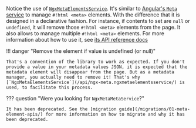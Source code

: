 Notice the use of [`NgxMetaElementsService`](/api/ngx-meta.ngxmetaelementsservice/). It's similar to [Angular's `Meta` service](https://angular.dev/api/platform-browser/Meta) to manage `#!html <meta>` elements. With the difference that it is designed in a declarative fashion. For instance, if contents to set are `null` or `undefined`, it will remove those `#!html <meta>` elements from the page. It also allows to manage multiple `#!html <meta>` elements. For more information about how to use it, see [its API reference docs](/api/ngx-meta.ngxmetaelementsservice.set/)

!!! danger "Remove the element if value is undefined (or null)"

    That's a convention of the library to work as expected. If you don't provide a value in your metadata values JSON, it is expected that the metadata element will disappear from the page. But as a metadata manager, you actually need to remove it! That's why [`NgxMetaElementsService`](/api/ngx-meta.ngxmetaelementsservice/) is used, to facilitate this process.

??? question "Were you looking for `NgxMetaMetaService`?"

    It has been deprecated. See the [migration guide](/migrations/01-meta-element-apis/) for more information on how to migrate and why it has been deprecated.
